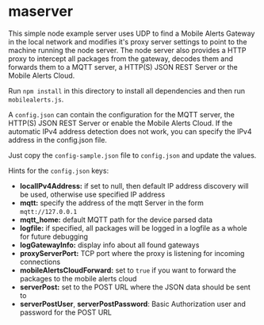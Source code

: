 # maserver

This simple node example server uses UDP to find a Mobile Alerts Gateway in the local network and modifies it's proxy server settings to point to the machine running the node server. The node server also provides a HTTP proxy to intercept all packages from the gateway, decodes them and forwards them to a MQTT server, a HTTP(S) JSON REST Server or the Mobile Alerts Cloud.

Run ```npm install``` in this directory to install all dependencies and then run ```mobilealerts.js```.

A ```config.json``` can contain the configuration for the MQTT server, the HTTP(S) JSON REST Server or enable the Mobile Alerts Cloud. If the automatic IPv4 address detection does not work, you can specify the IPv4 address in the config.json file.

Just copy the ```config-sample.json``` file to ```config.json``` and update the values.

Hints for the ```config.json``` keys:
  * **localIPv4Address:** if set to null, then default IP address discovery will be used, otherwise use specified IP address
  * **mqtt:** specify the address of the mqtt Server in the form ```mqtt://127.0.0.1```
  * **mqtt_home:** default MQTT path for the device parsed data
  * **logfile:** if specified, all packages will be logged in a logfile as a whole for future debugging
  * **logGatewayInfo:** display info about all found gateways
  * **proxyServerPort:** TCP port where the proxy is listening for incoming connections
  * **mobileAlertsCloudForward:** set to ```true``` if you want to forward the packages to the mobile alerts cloud
  * **serverPost:** set to the POST URL where the JSON data should be sent to
  * **serverPostUser**, **serverPostPassword**: Basic Authorization user and password for the POST URL

